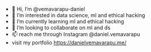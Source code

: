 - 👋 Hi, I’m @vemavarapu-daniel
- 👀 I’m interested in data science, ml and ethical hacking
- 🌱 I’m currently learning ml and ethical hacking
- 💞️ I’m looking to collaborate on ml and ds
- 📫 reach me through Instagram @daniel.vemavarapu
- visit my portfolio https://danielvemavarapu.me/

<!---
vemavarapu-daniel/vemavarapu-daniel is a ✨ special ✨ repository because its `README.md` (this file) appears on your GitHub profile.
You can click the Preview link to take a look at your changes.
--->
